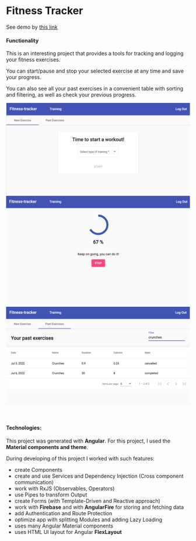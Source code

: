 # Fitness Tracker
See demo by [this link](https://zoromari.github.io/fitness-tracker) 



#### Functionality

This is an interesting project that provides a tools for tracking and logging your fitness exercises.

You can start/pause and stop your selected exercise at any time and save your progress.

You can also see all your past exercises in a convenient table with sorting and filtering, as well as check your previous progress.

![new-exercise](./src/assets/new-ex.png)
![new-exercise](./src/assets/new-ex2.png)
![past-exercises](./src/assets/past-ex.png)


<br>

#### Technologies:

This project was generated with **Angular**.
For this project, I used the **Material components and theme**.


During developing of this project I worked with such features: 
- create Components
- create and use Services and Dependency Injection (Cross component communication)
- work with RxJS (Observables, Operators)
- use Pipes to transform Output
- create Forms (with Template-Driven and Reactive approach)
- work with **Firebase** and with **AngularFire** for storing and fetching data
- add Authentication and Route Protection
- optimize app with splitting Modules and adding Lazy Loading 
- uses many Angular Material components
- uses HTML UI layout for Angular **FlexLayout**


